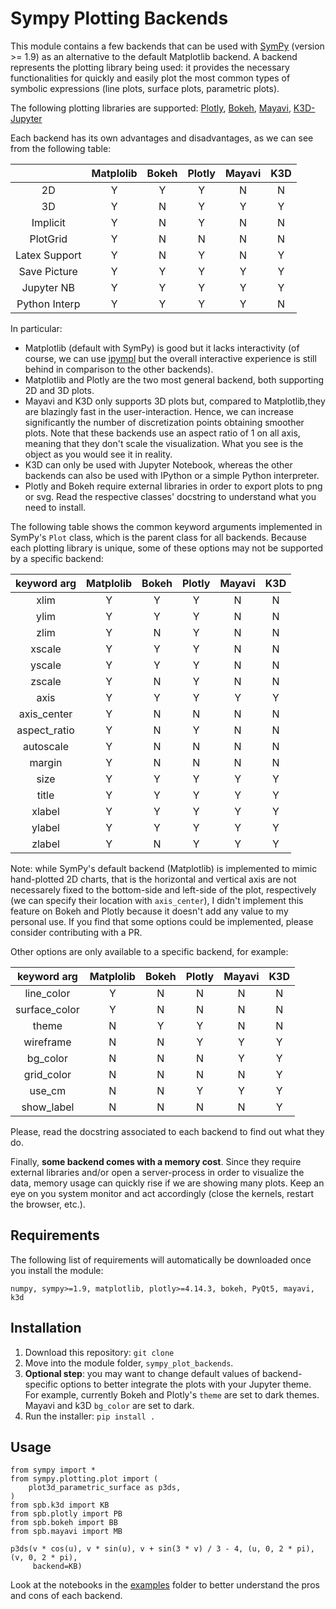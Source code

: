 # Sympy Plotting Backends

This module contains a few backends that can be used with [SymPy](github.com/sympy/sympy) (version >= 1.9) as an alternative to the default Matplotlib backend. A backend represents the plotting library being used: it provides the necessary functionalities for quickly and easily plot the most common types of symbolic expressions (line plots, surface plots, parametric plots).

The following plotting libraries are supported: [Plotly](https://plotly.com/), [Bokeh](https://github.com/bokeh/bokeh), [Mayavi](https://github.com/enthought/mayavi), [K3D-Jupyter](https://github.com/K3D-tools/K3D-jupyter)

Each backend has its own advantages and disadvantages, as we can see from the following table:

|               | Matplolib | Bokeh | Plotly | Mayavi | K3D |
|:-------------:|:---------:|:-----:|:------:|:------:|:---:|
|       2D      |     Y     |   Y   |    Y   |    N   |  N  |
|       3D      |     Y     |   N   |    Y   |    Y   |  Y  |
|   Implicit    |     Y     |   N   |    Y   |    N   |  N  |
|   PlotGrid    |     Y     |   N   |    N   |    N   |  N  |
| Latex Support |     Y     |   N   |    Y   |    N   |  Y  |
| Save Picture  |     Y     |   Y   |    Y   |    Y   |  Y  |
|  Jupyter NB   |     Y     |   Y   |    Y   |    Y   |  Y  |
| Python Interp |     Y     |   Y   |    Y   |    Y   |  N  |

In particular:
* Matplotlib (default with SymPy) is good but it lacks interactivity (of course, we can use [ipympl](https://github.com/matplotlib/ipympl) but the overall interactive experience is still behind in comparison to the other backends).
* Matplotlib and Plotly are the two most general backend, both supporting 2D and 3D plots.
* Mayavi and K3D only supports 3D plots but, compared to Matplotlib,they are blazingly fast in the user-interaction. Hence, we can increase significantly the number of discretization points obtaining smoother plots. Note that these backends use an aspect ratio of 1 on all axis, meaning that they don't scale the visualization. What you see is the object as you would see it in reality.
* K3D can only be used with Jupyter Notebook, whereas the other backends can also be used with IPython or a simple Python interpreter.
* Plotly and Bokeh require external libraries in order to export plots to png or svg. Read the respective classes' docstring to understand what you need to install.

The following table shows the common keyword arguments implemented in SymPy's `Plot` class, which is the parent class for all backends. Because each plotting library is unique, some of these options may not be supported by a specific backend:

|  keyword arg  | Matplolib | Bokeh | Plotly | Mayavi | K3D |
|:-------------:|:---------:|:-----:|:------:|:------:|:---:|
|     xlim      |     Y     |   Y   |    Y   |    N   |  N  |
|     ylim      |     Y     |   Y   |    Y   |    N   |  N  |
|     zlim      |     Y     |   N   |    Y   |    N   |  N  |
|    xscale     |     Y     |   Y   |    Y   |    N   |  N  |
|    yscale     |     Y     |   Y   |    Y   |    N   |  N  |
|    zscale     |     Y     |   N   |    Y   |    N   |  N  |
|     axis      |     Y     |   Y   |    Y   |    Y   |  Y  |
|  axis_center  |     Y     |   N   |    N   |    N   |  N  |
| aspect_ratio  |     Y     |   N   |    Y   |    N   |  N  |
|   autoscale   |     Y     |   N   |    N   |    N   |  N  |
|    margin     |     Y     |   N   |    N   |    N   |  N  |
|     size      |     Y     |   Y   |    Y   |    Y   |  Y  |
|     title     |     Y     |   Y   |    Y   |    Y   |  Y  |
|    xlabel     |     Y     |   Y   |    Y   |    Y   |  Y  |
|    ylabel     |     Y     |   Y   |    Y   |    Y   |  Y  |
|    zlabel     |     Y     |   N   |    Y   |    Y   |  Y  |

Note: while SymPy's default backend (Matplotlib) is implemented to mimic hand-plotted 2D charts, that is the horizontal and vertical axis are not necessarely fixed to the bottom-side and left-side of the plot, respectively (we can specify their location with `axis_center`), I didn't implement this feature on Bokeh and Plotly because it doesn't add any value to my personal use. If you find that some options could be implemented, please consider contributing with a PR.

Other options are only available to a specific backend, for example:

|  keyword arg  | Matplolib | Bokeh | Plotly | Mayavi | K3D |
|:-------------:|:---------:|:-----:|:------:|:------:|:---:|
|  line_color   |     Y     |   N   |    N   |    N   |  N  |
| surface_color |     Y     |   N   |    N   |    N   |  N  |
|     theme     |     N     |   Y   |    Y   |    N   |  N  |
|   wireframe   |     N     |   N   |    Y   |    Y   |  Y  |
|   bg_color    |     N     |   N   |    N   |    Y   |  Y  |
|  grid_color   |     N     |   N   |    N   |    N   |  Y  |
|    use_cm     |     N     |   N   |    Y   |    Y   |  Y  |
|   show_label  |     N     |   N   |    N   |    N   |  Y  |

Please, read the docstring associated to each backend to find out what they do.

Finally, **some backend comes with a memory cost**. Since they require external libraries and/or open a server-process in order to visualize the data, memory usage can quickly rise if we are showing many plots. Keep an eye on you system monitor and act accordingly (close the kernels, restart the browser, etc.). 

## Requirements

The following list of requirements will automatically be downloaded once you install the module:

`numpy, sympy>=1.9, matplotlib, plotly>=4.14.3, bokeh, PyQt5, mayavi, k3d`

## Installation

1. Download this repository: `git clone `
2. Move into the module folder, `sympy_plot_backends`.
3. **Optional step**: you may want to change default values of backend-specific options to better integrate the plots with your Jupyter theme. For example, currently Bokeh and Plotly's `theme` are set to dark themes. Mayavi and k3D `bg_color` are set to dark.
4. Run the installer: `pip install .`

## Usage

```
from sympy import *
from sympy.plotting.plot import (
    plot3d_parametric_surface as p3ds,
)
from spb.k3d import KB
from spb.plotly import PB
from spb.bokeh import BB
from spb.mayavi import MB

p3ds(v * cos(u), v * sin(u), v + sin(3 * v) / 3 - 4, (u, 0, 2 * pi), (v, 0, 2 * pi),
     backend=KB)
```

Look at the notebooks in the [examples](\examples) folder to better understand the pros and cons of each backend.
